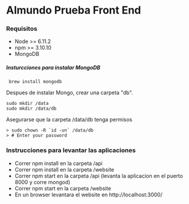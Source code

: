 # Almundo Prueba Front End

### Requisitos
* Node >= 6.11.2
* npm >= 3.10.10
* MongoDB

##### Insturcciones para instalar MongoDB
```
 brew install mongodb
```
Despues de instalar Mongo, crear una carpeta "db".
```
sudo mkdir /data
sudo mkdir /data/db
```
Asegurarse que la carpeta /data/db tenga permisos 
```
> sudo chown -R `id -un` /data/db
> # Enter your password  
```

### Instrucciones para levantar las aplicaciones
- Correr npm install en la carpeta /api
- Correr npm install en la carpeta /website
- Correr npm start en la carpeta /api (levanta la aplicacion en el puerto 8000 y corre mongod)
- Correr npm start en la carpeta /website
- En un browser levantara el website en http://localhost:3000/ 
